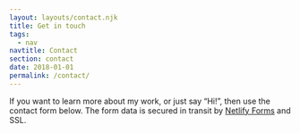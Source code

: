 ```yaml
---
layout: layouts/contact.njk
title: Get in touch
tags:
  - nav
navtitle: Contact
section: contact
date: 2018-01-01
permalink: /contact/
---
```


If you want to learn more about my work, or just say “Hi!”, then use the contact form below. The form data is secured in transit by [Netlify Forms](https://www.netlify.com/features/#forms) and SSL.
